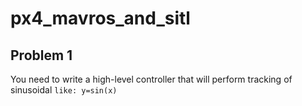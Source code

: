 # px4_mavros_and_sitl
## Problem 1

You need to write a high-level controller that will perform tracking of sinusoidal ```like: y=sin(x)``` 

